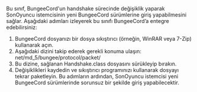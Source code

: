 Bu sınıf, BungeeCord'un handshake sürecinde değişiklik yaparak SonOyuncu istemcisinin yeni BungeeCord sürümlerine giriş yapabilmesini sağlar. Aşağıdaki adımları izleyerek bu sınıfı BungeeCord’a entegre edebilirsiniz:

1. BungeeCord dosyanızı bir dosya sıkıştırıcı (örneğin, WinRAR veya 7-Zip) kullanarak açın.
2. Aşağıdaki dizini takip ederek gerekli konuma ulaşın:
 net/md_5/bungee/protocol/packet/
3. Bu dizine, sağlanan Handshake.class dosyasını sürükleyip bırakın.
4. Değişiklikleri kaydedin ve sıkıştırıcı programınızı kullanarak dosyayı tekrar paketleyin.
Bu adımların ardından, SonOyuncu istemcisi yeni BungeeCord sürümlerinde sorunsuz bir şekilde giriş yapabilecektir.
